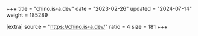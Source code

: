 +++
title = "chino.is-a.dev"
date = "2023-02-26"
updated = "2024-07-14"
weight = 185289

[extra]
source = "https://chino.is-a.dev/"
ratio = 4
size = 181
+++
